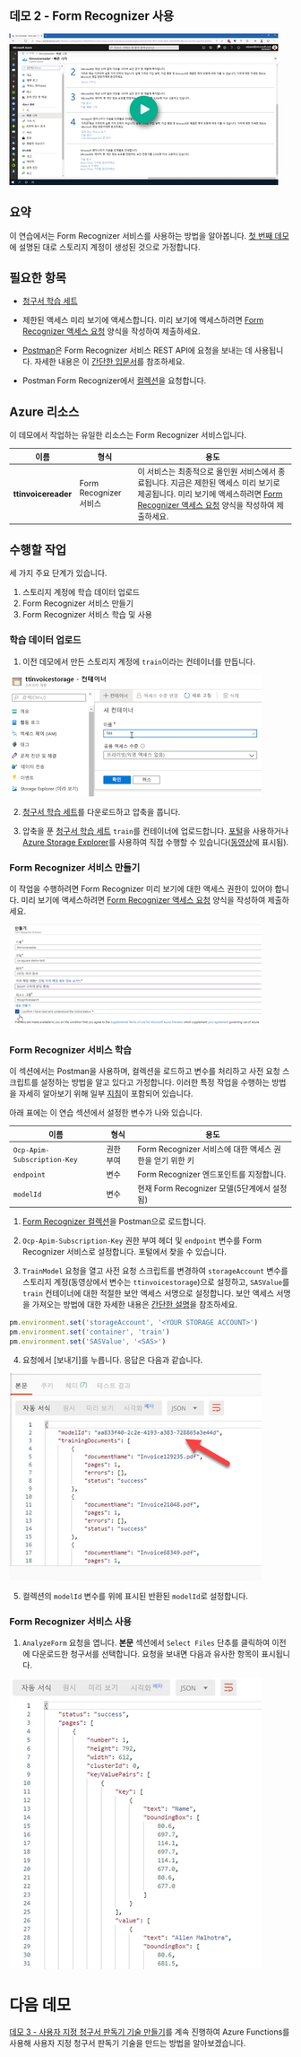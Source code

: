 ## <a name="demo-2---using-form-recognizer"></a>데모 2 - Form Recognizer 사용

[![데모 2](images/demo2.png)](https://globaleventcdn.blob.core.windows.net/assets/aiml/aiml10/videos/Demo2.mp4 "데모 2")

## <a name="summary"></a>요약
이 연습에서는 Form Recognizer 서비스를 사용하는 방법을 알아봅니다. [첫 번째 데모](demo1.md)에 설명된 대로 스토리지 계정이 생성된 것으로 가정합니다.


## <a name="what-you-need"></a>필요한 항목
- [청구서 학습 세트](https://globaleventcdn.blob.core.windows.net/assets/aiml/aiml10/data/training.zip)

- 제한된 액세스 미리 보기에 액세스합니다. 미리 보기에 액세스하려면 [Form Recognizer 액세스 요청](https://aka.ms/FormRecognizerRequestAccess) 양식을 작성하여 제출하세요.

- [Postman](https://www.getpostman.com/)은 Form Recognizer 서비스 REST API에 요청을 보내는 데 사용됩니다. 자세한 내용은 이 [간단한 입문서](postman.md)를 참조하세요.

- Postman Form Recognizer에서 [컬렉션](src/Collections/Form_Recognizer.postman_collection.json)을 요청합니다.

## <a name="azure-resources"></a>Azure 리소스
이 데모에서 작업하는 유일한 리소스는 Form Recognizer 서비스입니다.


| 이름                       | 형식                            | 용도                    |
| -------------------------- | ------------------------------- | ------------------------- |
| **ttinvoicereader**       | Form Recognizer 서비스         | 이 서비스는 최종적으로 올인원 서비스에서 종료됩니다. 지금은 제한된 액세스 미리 보기로 제공됩니다. 미리 보기에 액세스하려면 [Form Recognizer 액세스 요청](https://aka.ms/FormRecognizerRequestAccess) 양식을 작성하여 제출하세요.  |


## <a name="what-to-do"></a>수행할 작업

세 가지 주요 단계가 있습니다.
1. 스토리지 계정에 학습 데이터 업로드
2. Form Recognizer 서비스 만들기
3. Form Recognizer 서비스 학습 및 사용

### <a name="upload-training-data"></a>학습 데이터 업로드


1. 이전 데모에서 만든 스토리지 계정에 `train`이라는 컨테이너를 만듭니다.

[![컨테이너 만들기](images/create_container.png)](https://docs.microsoft.com/en-us/azure/storage/blobs/storage-quickstart-blobs-portal?WT.mc_id=msignitethetour2019-github-aiml10 "컨테이너 만들기")

2. [청구서 학습 세트](https://globaleventcdn.blob.core.windows.net/assets/aiml/aiml10/data/training.zip)를 다운로드하고 압축을 풉니다.

3. 압축을 푼 [청구서 학습 세트](https://globaleventcdn.blob.core.windows.net/assets/aiml/aiml10/data/training.zip) `train`를 컨테이너에 업로드합니다. [포털](https://docs.microsoft.com/en-us/azure/storage/blobs/storage-quickstart-blobs-portal?WT.mc_id=msignitethetour2019-github-aiml10#upload-a-block-blob)을 사용하거나 [Azure Storage Explorer](https://docs.microsoft.com/en-us/azure/vs-azure-tools-storage-explorer-blobs?WT.mc_id=msignitethetour2019-github-aiml10)를 사용하여 직접 수행할 수 있습니다([동영상](https://globaleventcdn.blob.core.windows.net/assets/aiml/aiml10/videos/Demo2.mp4 "데모 1")에 표시됨).

### <a name="create-form-recognizer-service"></a>Form Recognizer 서비스 만들기

이 작업을 수행하려면 Form Recognizer 미리 보기에 대한 액세스 권한이 있어야 합니다. 미리 보기에 액세스하려면 [Form Recognizer 액세스 요청](https://aka.ms/FormRecognizerRequestAccess) 양식을 작성하여 제출하세요. 


[![Form Recognizer](images/form_recognizer.png)](https://docs.microsoft.com/en-us/azure/cognitive-services/form-recognizer/overview?WT.mc_id=msignitethetour2019-github-aiml10#request-access "Form Recognizer")

### <a name="train-the-form-recognizer-service"></a>Form Recognizer 서비스 학습

이 섹션에서는 Postman을 사용하며, 컬렉션을 로드하고 변수를 처리하고 사전 요청 스크립트를 설정하는 방법을 알고 있다고 가정합니다. 이러한 특정 작업을 수행하는 방법을 자세히 알아보기 위해 일부 [지침](postman.md)이 포함되어 있습니다.

아래 표에는 이 연습 섹션에서 설정한 변수가 나와 있습니다.

| 이름                       | 형식                            | 용도                    |
| -------------------------- | ------------------------------- | ------------------------- |
| `Ocp-Apim-Subscription-Key`       | 권한 부여         | Form Recognizer 서비스에 대한 액세스 권한을 얻기 위한 키  |
| `endpoint`       | 변수         | Form Recognizer 엔드포인트를 지정합니다.  |
| `modelId`       | 변수         | 현재 Form Recognizer 모델(5단계에서 설정됨)  |

1. [Form Recognizer 컬렉션](src/Collections/Form_Recognizer.postman_collection.json)을 Postman으로 로드합니다.

2. `Ocp-Apim-Subscription-Key` 권한 부여 헤더 및 `endpoint` 변수를 Form Recognizer 서비스로 설정합니다. 포털에서 찾을 수 있습니다.

3. `TrainModel` 요청을 열고 사전 요청 스크립트를 변경하여 `storageAccount` 변수를 스토리지 계정(동영상에서 변수는 `ttinvoicestorage`)으로 설정하고, `SASValue`를 `train` 컨테이너에 대한 적절한 보안 액세스 서명으로 설정합니다. 보안 액세스 서명을 가져오는 방법에 대한 자세한 내용은 [간단한 설명](sas.md)을 참조하세요.

```javascript
pm.environment.set('storageAccount', '<YOUR STORAGE ACCOUNT>')
pm.environment.set('container', 'train')
pm.environment.set('SASValue', '<SAS>')
```

4. 요청에서 [보내기]를 누릅니다. 응답은 다음과 같습니다.

![학습 응답](images/form_training.png "학습 응답")

5. 컬렉션의 `modelId` 변수를 위에 표시된 반환된 `modelId`로 설정합니다.


### <a name="use-the-form-recognizer-service"></a>Form Recognizer 서비스 사용

1. `AnalyzeForm` 요청을 엽니다. **본문** 섹션에서 `Select Files` 단추를 클릭하여 이전에 다운로드한 청구서를 선택합니다. 요청을 보내면 다음과 유사한 항목이 표시됩니다.

![유추 응답](images/form_inference.png "유추 응답")

# <a name="next-demo"></a>다음 데모
[데모 3 - 사용자 지정 청구서 판독기 기술 만들기](demo3.md)를 계속 진행하여 Azure Functions를 사용해 사용자 지정 청구서 판독기 기술을 만드는 방법을 알아보겠습니다.
